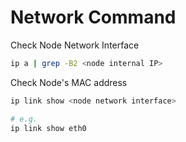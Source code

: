 # Network Command

Check Node Network Interface
```bash
ip a | grep -B2 <node internal IP>
```

Check Node's MAC address
```bash
ip link show <node network interface>

# e.g.
ip link show eth0
```
